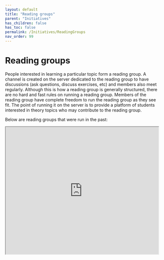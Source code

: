 ```yaml
---
layout: default
title: "Reading groups"
parent: "Initiatives"
has_children: false
has_toc: false
permalink: /Initiatives/ReadingGroups
nav_order: 99
---
```


Reading groups
=================

People interested in learning a particular topic form a reading group. A channel is created on the server dedicated to the reading group to have discussions (ask questions, discuss exercises, etc) and members also meet regularly. Although this is how a reading group is generally structured, there are no hard and fast rules on running a reading group. Members of the reading group have complete freedom to run the reading group as they see fit. The point of running it on the server is to provide a platform of students interested in theory topics who may contribute to the reading group.

Below are reading groups that were run in the past:
<iframe src="https://docs.google.com/spreadsheets/d/e/2PACX-1vSRdeuXB6y6GdUBmpQSAQq5HBD8UPZGJfnOH1vUM5Dky5pfOQRVA7HEUVUvH91f9TPb73oI6xeF5znt/pubhtml?gid=1504844144&amp;single=true&amp;widget=true&amp;headers=false" style="width: 100%; height: 30em;"></iframe>
